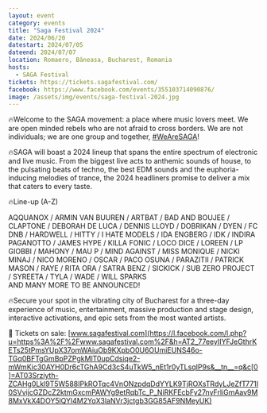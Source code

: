 ```yaml
---
layout: event
category: events
title: "Saga Festival 2024"
date: 2024/06/20
datestart: 2024/07/05
dateend: 2024/07/07
location: Romaero, Băneasa, Bucharest, Romania
hosts:
  - SAGA Festival
tickets: https://tickets.sagafestival.com/
facebook: https://www.facebook.com/events/355103714090876/
image: /assets/img/events/saga-festival-2024.jpg
---
```


🔥Welcome to the SAGA movement: a place where music lovers meet. We are open minded rebels who are not afraid to cross borders. We are not individuals; we are one group and together, [#WeAreSAGA](https://www.facebook.com/hashtag/wearesaga?__eep__=6&__cft__[0]=AZXiir_oVsVsa8W5eRDIxDoL_WgG18Qg3LCaM9PfvnGr2X6sycCzG-Z89k_3rfr10ojQWiPKoLPTxcYuvvHiftBzas-dr6OFLUFaFL6ZK60rhgpF_OKEDcVFyek24bgjoAJlcSZpnef4IpGHuY9OpPB9YApKi3h5qCnJ948Yg78eMg&__tn__=q)!

🔥SAGA will boast a 2024 lineup that spans the entire spectrum of electronic and live music. From the biggest live acts to anthemic sounds of house, to the pulsating beats of techno, the best EDM sounds and the euphoria-inducing melodies of trance, the 2024 headliners promise to deliver a mix that caters to every taste.

🔥Line-up (A-Z)

AQQUANOX / ARMIN VAN BUUREN / ARTBAT / BAD AND BOUJEE / CLAPTONE / DEBORAH DE LUCA / DENNIS LLOYD / DOBRIKAN / DYEN / FC DNB / HARDWELL / HITTY / I HATE MODELS / IDA ENGBERG / IDK / INDIRA PAGANOTTO / JAMES HYPE / KILLA FONIC / LOCO DICE / LOREEN / LP GIOBBI / MAHONY / MAU P / MIND AGAINST / MISS MONIQUE / NICKI MINAJ / NICO MORENO / OSCAR / PACO OSUNA / PARAZITII / PATRICK MASON / RAYE / RITA ORA / SATRA BENZ / SICKICK / SUB ZERO PROJECT / SYREETA / TYLA / WADE / WILL SPARKS  
AND MANY MORE TO BE ANNOUNCED!

🔥Secure your spot in the vibrating city of Bucharest for a three-day experience of music, entertainment, massive production and stage design, interactive activations, and epic sets from the most wanted artists.

🎫 Tickets on sale: [www.sagafestival.com](https://l.facebook.com/l.php?u=https%3A%2F%2Fwww.sagafestival.com%2F&h=AT2_77eeyIIYFJeGthrKETs25tPmsYUpX37omWAiuOb9KXpbO0U6OUmiEUNS46o-TGq0BFTgGmBpPZPgkMlT0upCdsiqe2-mWmKic30AYH0Dr6cTGhA9Cd3cS4uTkW5_nEt1r0yTLsqIP9s&__tn__=q&c[0]=AT03Srziyth-ZCAHg0Lkl9T5W588IPkROTqc4VnONzpdqDdYYLK9TjROXsTRdyLJeZfT771I0SVvijcGZDcZ2ktmGxcmPAWYg9etRqbTc_P_NiRKFEcbFy27nyFrliGmAav9M8MxVkX4DOY5lQYl4M2YqX3laNVr3jctgb3GG85AF9NMeyUK)